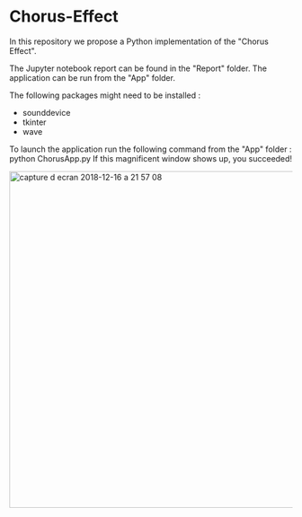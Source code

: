 # Chorus-Effect
In this repository we propose a Python implementation of the "Chorus Effect".

The Jupyter notebook report can be found in the "Report" folder. 
The application can be run from the "App" folder. 

The following packages might need to be installed :
- sounddevice
- tkinter
- wave

To launch the application run the following command from the "App" folder : python ChorusApp.py 
If this magnificent window shows up, you succeeded!

<img width="600" alt="capture d ecran 2018-12-16 a 21 57 08" src="https://user-images.githubusercontent.com/34477292/50058815-2339ac00-017e-11e9-90a4-c6d3512218b5.png">
